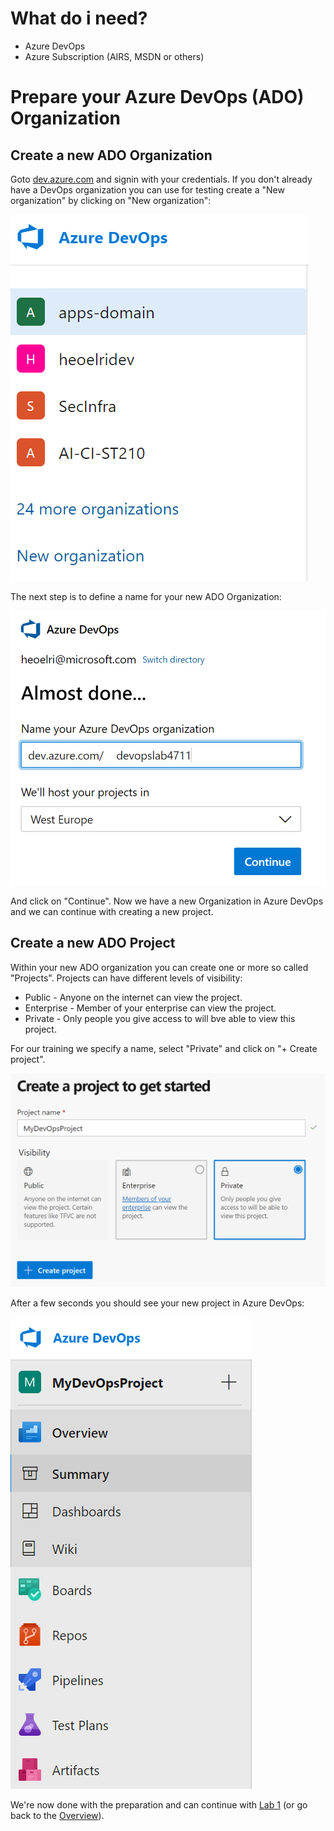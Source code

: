 # What do i need?
* Azure DevOps
* Azure Subscription (AIRS, MSDN or others)
# Prepare your Azure DevOps (ADO) Organization
## Create a new ADO Organization
Goto [dev.azure.com](http://dev.azure.com) and signin with your credentials. If you don't already have a DevOps organization you can use for testing create a "New organization" by clicking on "New organization":

![Create a new Azure DevOps Organization](img/lab0_create_devops_organization.png   )

The next step is to define a name for your new ADO Organization:

![Define a Name for Azure DevOps Organization](img/lab0_create_devops_organization2.png)

And click on "Continue". Now we have a new Organization in Azure DevOps and we can continue with creating a new project.

## Create a new ADO Project

Within your new ADO organization you can create one or more so called "Projects". Projects can have different levels of visibility:
* Public - Anyone on the internet can view the project.
* Enterprise - Member of your enterprise can view the project.
* Private - Only people you give access to will bve able to view this project.

For our training we specify a name, select "Private" and click on "+ Create project".

![Create a new Project](img/lab0_new_devops_project.png)

After a few seconds you should see your new project in Azure DevOps:

![First look / new project](img/lab0_first_look_new_project.png)

We're now done with the preparation and can continue with [Lab 1](../lab1/lab1.md) (or go back to the [Overview](../README.md)).